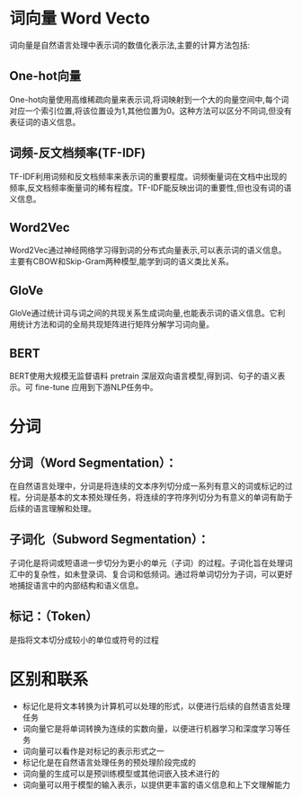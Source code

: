 # 词向量 Word Vecto
词向量是自然语言处理中表示词的数值化表示法,主要的计算方法包括:

## One-hot向量
One-hot向量使用高维稀疏向量来表示词,将词映射到一个大的向量空间中,每个词对应一个索引位置,将该位置设为1,其他位置为0。这种方法可以区分不同词,但没有表征词的语义信息。

## 词频-反文档频率(TF-IDF)
TF-IDF利用词频和反文档频率来表示词的重要程度。词频衡量词在文档中出现的频率,反文档频率衡量词的稀有程度。TF-IDF能反映出词的重要性,但也没有词的语义信息。

## Word2Vec
Word2Vec通过神经网络学习得到词的分布式向量表示,可以表示词的语义信息。主要有CBOW和Skip-Gram两种模型,能学到词的语义类比关系。

## GloVe
GloVe通过统计词与词之间的共现关系生成词向量,也能表示词的语义信息。它利用统计方法和词的全局共现矩阵进行矩阵分解学习词向量。

## BERT
BERT使用大规模无监督语料 pretrain 深层双向语言模型,得到词、句子的语义表示。可 fine-tune 应用到下游NLP任务中。

# 分词
## 分词（Word Segmentation）：
在自然语言处理中，分词是将连续的文本序列切分成一系列有意义的词或标记的过程。分词是基本的文本预处理任务，将连续的字符序列切分为有意义的单词有助于后续的语言理解和处理。
## 子词化（Subword Segmentation）：
子词化是将词或短语进一步切分为更小的单元（子词）的过程。子词化旨在处理词汇中的复杂性，如未登录词、复合词和低频词。通过将单词切分为子词，可以更好地捕捉语言中的内部结构和语义信息。
## 标记：（Token）
是指将文本切分成较小的单位或符号的过程

# 区别和联系
- 标记化是将文本转换为计算机可以处理的形式，以便进行后续的自然语言处理任务
- 词向量它是将单词转换为连续的实数向量，以便进行机器学习和深度学习等任务
- 词向量可以看作是对标记的表示形式之一
- 标记化是在自然语言处理任务的预处理阶段完成的
- 词向量的生成可以是预训练模型或其他词嵌入技术进行的
- 词向量可以用于模型的输入表示，以提供更丰富的语义信息和上下文理解能力

